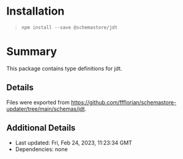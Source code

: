 # Installation
> `npm install --save @schemastore/jdt`

# Summary
This package contains type definitions for jdt.

## Details
Files were exported from https://github.com/ffflorian/schemastore-updater/tree/main/schemas/jdt.

## Additional Details
* Last updated: Fri, Feb 24, 2023, 11:23:34 GMT
* Dependencies: none
